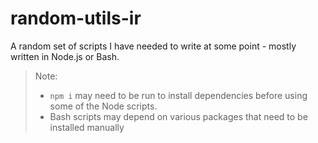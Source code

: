 # random-utils-ir
A random set of scripts I have needed to write at some point - mostly written in Node.js or Bash.
> Note:
> - `npm i` may need to be run to install dependencies before using some of the Node scripts.
> - Bash scripts may depend on various packages that need to be installed manually